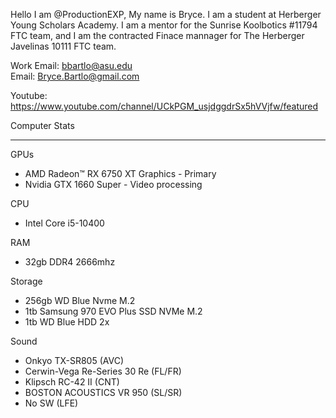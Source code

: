 Hello I am @ProductionEXP, My name is Bryce. I am a student at Herberger Young Scholars Academy.
I am a mentor for the Sunrise Koolbotics #11794 FTC team, and I am the contracted Finace mannager for The Herberger Javelinas 10111 FTC team.
  
Work Email:       bbartlo@asu.edu       
Email:            Bryce.Bartlo@gmail.com

  
Youtube:          https://www.youtube.com/channel/UCkPGM_usjdggdrSx5hVVjfw/featured

Computer Stats
________________________________________________
  GPUs
 -    AMD Radeon™ RX 6750 XT Graphics - Primary 
 -    Nvidia GTX 1660 Super - Video processing 

  CPU
 -   Intel Core i5-10400

  RAM
 -   32gb DDR4 2666mhz
 
  Storage
 -   256gb WD Blue Nvme M.2
 -   1tb Samsung 970 EVO Plus SSD NVMe M.2
 -   1tb WD Blue HDD 2x

  Sound
 -   Onkyo TX-SR805 (AVC)
 -   Cerwin-Vega Re-Series 30 Re (FL/FR)
 -   Klipsch RC-42 II (CNT)
 -   BOSTON ACOUSTICS VR 950 (SL/SR)
 -   No SW (LFE)
